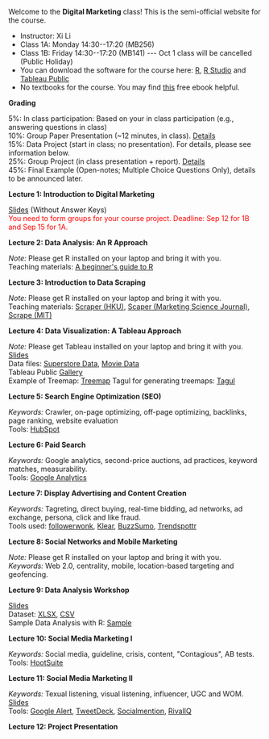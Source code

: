 Welcome to the **Digital Marketing** class! This is the semi-official website for the course.

- Instructor: Xi Li
- Class 1A: Monday 14:30--17:20 (MB256) 
- Class 1B: Friday 14:30--17:20 (MB141) --- Oct 1 class will be cancelled (Public Holiday)
- You can download the software for the course here: [R](https://cloud.r-project.org/), [R Studio](https://www.rstudio.com/products/rstudio/download/#download) and [Tableau Public](https://public.tableau.com/en-us/s/)
- No textbooks for the course. You may find [this](https://www.redandyellow.co.za/content/uploads/2018/06/RedYellow_eMarketing_Textbook_6thEdition.pdf) free ebook helpful.

**Grading**      

5%: In class participation: Based on your in class participation (e.g., answering questions in class)    
10%: Group Paper Presentation (~12 minutes, in class). [Details](https://ximarketing.github.io/class/DM/0a7487be048eb10cdc3dc3812a0a7b3570e91f74/paper_presentation)    
15%: Data Project (start in class; no presentation). For details, please see information below.    
25%: Group Project (in class presentation + report). [Details](https://ximarketing.github.io/class/DM/0a7487be048eb10cdc3dc3812a0a7b3570e91f74/project)    
45%: Final Example (Open-notes; Multiple Choice Questions Only), details to be announced later.     

**Lecture 1: Introduction to Digital Marketing**

[Slides](https://ximarketing.github.io/class/DM/0a7487be048eb10cdc3dc3812a0a7b3570e91f74/Introduction-nokeys.pdf) (Without Answer Keys)        
<span style="color:red">You need to form groups for your course project. Deadline: Sep 12 for 1B and Sep 15 for 1A.</span>

**Lecture 2: Data Analysis: An R Approach**

*Note:* Please get R installed on your laptop and bring it with you.    
Teaching materials: [A beginner's guide to R](https://ximarketing.github.io/class/R_basics.html)    

**Lecture 3: Introduction to Data Scraping**

*Note:* Please get R installed on your laptop and bring it with you.     
Teaching materials: [Scraper (HKU)](https://ximarketing.github.io/class/scrape-HKU.html), [Scaper (Marketing Science Journal)](https://ximarketing.github.io/class/scrape-MS.html), [Scrape (MIT)](https://ximarketing.github.io/class/scrape-MIT.html)     

**Lecture 4: Data Visualization: A Tableau Approach**

*Note:* Please get Tableau installed on your laptop and bring it with you.    
[Slides](https://ximarketing.github.io/class/DM/Tableau.pdf)    
Data files: [Superstore Data](https://ximarketing.github.io/class/Superstore_Data.xls), [Movie Data](https://ximarketing.github.io/class/Mojo_budget_data.xlsx)       
Tableau Public [Gallery](https://public.tableau.com/en-gb/gallery/?tab=viz-of-the-day&type=viz-of-the-day)    
Example of Treemap: [Treemap](https://ximarketing.github.io/class/DM/Treemap.pdf)    Tagul for generating treemaps: [Tagul](https://wordart.com/)    

**Lecture 5: Search Engine Optimization (SEO)**

*Keywords:* Crawler, on-page optimizing, off-page optimizing, backlinks, page ranking, website evaluation    
Tools: [HubSpot](https://website.grader.com/)    

**Lecture 6: Paid Search**

*Keywords:* Google analytics, second-price auctions, ad practices, keyword matches, measurability.        
Tools: [Google Analytics](https://support.google.com/analytics/answer/6367342?hl=en)    

**Lecture 7: Display Advertising and Content Creation**

*Keywords:* Tagreting, direct buying, real-time bidding, ad networks, ad exchange, persona, click and like fraud.        
Tools used: [followerwonk](https://moz.com/followerwonk/), [Klear](https://klear.com/), [BuzzSumo](https://buzzsumo.com/), [Trendspottr](http://trendspottr.com/)    

**Lecture 8: Social Networks and Mobile Marketing**    

*Note:* Please get R installed on your laptop and bring it with you.     
*Keywords:* Web 2.0, centrality, mobile, location-based targeting and geofencing.    

**Lecture 9: Data Analysis Workshop**

[Slides](https://ximarketing.github.io/class/DM/0a7487be048eb10cdc3dc3812a0a7b3570e91f74/Kickstarter%20Dataset.pdf)    
Dataset: [XLSX](https://ximarketing.github.io/class/Kickstarter-Project.xlsx), [CSV](https://ximarketing.github.io/class/Kickstarter-Project.csv)    
Sample Data Analysis with R: [Sample](https://ximarketing.github.io/class/Kickstarter-Project.html)    

**Lecture 10: Social Media Marketing I**

*Keywords:* Social media, guideline, crisis, content, "Contagious", AB tests.        
Tools: [HootSuite](https://www.hootsuite.com/)    

**Lecture 11: Social Media Marketing II**    

*Keywords:* Texual listening, visual listening, influencer, UGC and WOM.           
[Slides](https://ximarketing.github.io/class/DM/0a7487be048eb10cdc3dc3812a0a7b3570e91f74/SMM2.pdf)     
Tools: [Google Alert](https://www.google.com/alerts), [TweetDeck](https://tweetdeck.twitter.com/), [Socialmention](http://socialmention.com/), [RivalIQ](https://www.rivaliq.com/free-social-media-analytics/)    

**Lecture 12: Project Presentation**


